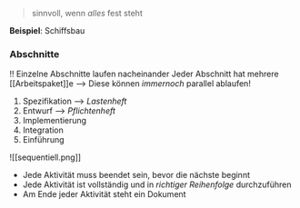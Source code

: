 > sinnvoll, wenn _alles_ fest steht

**Beispiel**: Schiffsbau

### Abschnitte
!! Einzelne Abschnitte laufen nacheinander
Jeder Abschnitt hat mehrere [[Arbeitspaket]]e --> Diese können _immernoch_ parallel ablaufen!

1) Spezifikation --> _Lastenheft_
2) Entwurf --> _Pflichtenheft_
3) Implementierung
4) Integration
5) Einführung

![[sequentiell.png]]

- Jede Aktivität muss beendet sein, bevor die nächste beginnt
- Jede Aktivität ist vollständig und in _richtiger Reihenfolge_ durchzuführen
- Am Ende jeder Aktivität steht ein Dokument